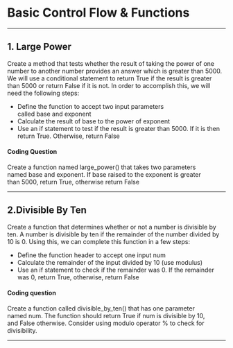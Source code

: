 #  Basic Control Flow & Functions

---

## 1. Large Power

Create a method that tests whether the result of taking the power of one number to another number provides an answer which is greater than 5000. We will use a conditional statement to return True if the result is greater than 5000 or return False if it is not. In order to accomplish this, we will need the following steps:

  - Define the function to accept two input parameters called base and exponent
  - Calculate the result of base to the power of exponent
  - Use an if statement to test if the result is greater than 5000. If it is then return True. Otherwise, return False




#### Coding Question

Create a function named large_power() that takes two parameters named base and exponent. If base raised to the exponent is greater than 5000, return True, otherwise return False







---

## 2.Divisible By Ten

Create a function that determines whether or not a number is divisible by ten. A number is divisible by ten if the remainder of the number divided by 10 is 0. Using this, we can complete this function in a few steps:

  - Define the function header to accept one input num
  - Calculate the remainder of the input divided by 10 (use modulus)
  - Use an if statement to check if the remainder was 0. If the remainder was 0, return True, otherwise, return False




#### Coding question

Create a function called divisible_by_ten() that has one parameter named num. The function should return True if num is divisible by 10, and False otherwise. Consider using modulo operator % to check for divisibility.


---
